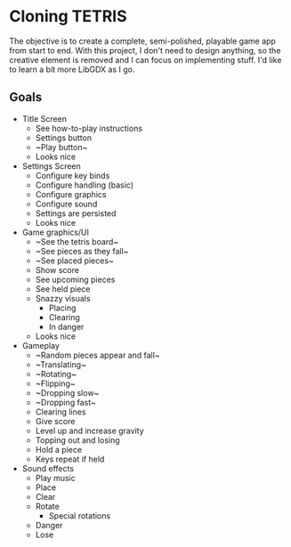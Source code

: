 # Cloning TETRIS

The objective is to create a complete, semi-polished, playable game app from start to end.
With this project, I don't need to design anything, so the creative element is removed and I can focus on implementing stuff.
I'd like to learn a bit more LibGDX as I go.

## Goals
* Title Screen
    * See how-to-play instructions
    * Settings button
    * ~Play button~
    * Looks nice
* Settings Screen
    * Configure key binds
    * Configure handling (basic)
    * Configure graphics
    * Configure sound
    * Settings are persisted
    * Looks nice
* Game graphics/UI
    * ~See the tetris board~
    * ~See pieces as they fall~
    * ~See placed pieces~
    * Show score
    * See upcoming pieces
    * See held piece
    * Snazzy visuals
        * Placing
        * Clearing
        * In danger
    * Looks nice
* Gameplay
    * ~Random pieces appear and fall~
    * ~Translating~
    * ~Rotating~
    * ~Flipping~
    * ~Dropping slow~
    * ~Dropping fast~
    * Clearing lines
    * Give score
    * Level up and increase gravity
    * Topping out and losing
    * Hold a piece
    * Keys repeat if held
* Sound effects
    * Play music
    * Place
    * Clear
    * Rotate
        * Special rotations
    * Danger
    * Lose
